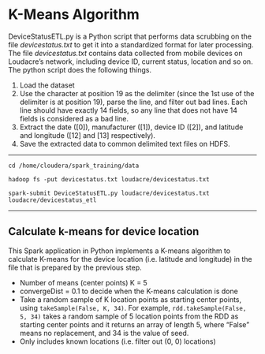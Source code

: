 # K-Means Algorithm

DeviceStatusETL.py is a Python script that performs data scrubbing on the file *devicestatus.txt* to get it into a standardized format for later processing. The file *devicestatus.txt* contains data collected from mobile devices on Loudacre’s network, including device ID, current status, location and so on. The python script does the following things.
1. Load the dataset
2. Use the character at position 19 as the delimiter (since the 1st use of the delimiter is at position
19), parse the line, and filter out bad lines. Each line should have exactly 14 fields, so any line
that does not have 14 fields is considered as a bad line.
3. Extract the date ([0]), manufacturer ([1]),
device ID ([2]), and latitude and longitude ([12] and [13] respectively).
4. Save the extracted data to common delimited text files on HDFS.

---
`cd /home/cloudera/spark_training/data`

`hadoop fs -put devicestatus.txt loudacre/devicestatus.txt`

`spark-submit DeviceStatusETL.py loudacre/devicestatus.txt loudacre/devicestatus_etl`

---

## Calculate k-means for device location

This Spark application in Python implements a K-means algorithm to calculate K-means for the device location (i.e. latitude and longitude) in the file that is prepared by the previous step.


* Number of means (center points) K = 5
* convergeDist = 0.1 to decide when the K-means calculation is done
* Take a random sample of K location points as starting center points, using `takeSample(False, K, 34)`. For example, `rdd.takeSample(False, 5, 34)` takes a random sample of 5 location points from the RDD as starting center points and it returns an array of length 5, where “False” means no replacement, and 34 is the value of seed.
* Only includes known locations (i.e. filter out (0, 0) locations)
